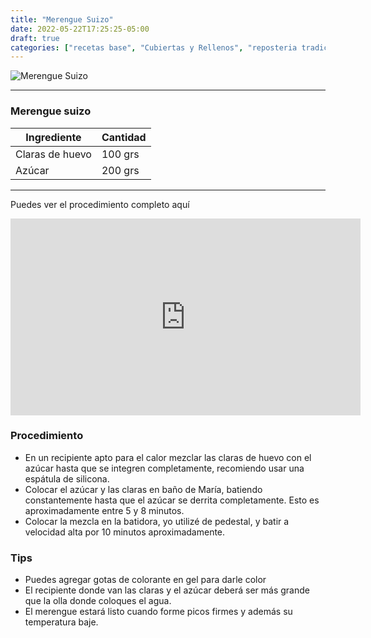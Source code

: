 ```yaml
---
title: "Merengue Suizo"
date: 2022-05-22T17:25:25-05:00
draft: true
categories: ["recetas base", "Cubiertas y Rellenos", "reposteria tradicional"]
---
```

![Merengue Suizo](../../images/merengue_suizo.jpg)
___
### Merengue suizo

| Ingrediente | Cantidad |
| ----------- | ----------- |
| Claras de huevo | 100 grs |
| Azúcar | 200 grs |
___

Puedes ver el procedimiento completo aquí
<iframe width="560" height="315" src="https://www.youtube.com/embed/gq9AZD60eW0" title="YouTube video player" frameborder="0" allow="accelerometer; autoplay; clipboard-write; encrypted-media; gyroscope; picture-in-picture" allowfullscreen></iframe>


### Procedimiento 
- En un recipiente apto para el calor mezclar las claras de huevo con el azúcar hasta que se integren completamente, recomiendo usar una espátula de silicona.
- Colocar el azúcar y las claras en baño de María, batiendo constantemente hasta que el azúcar se derrita completamente. Esto es aproximadamente entre 5 y 8 minutos.
- Colocar la mezcla en la batidora, yo utilizé de pedestal, y batir a velocidad alta por 10 minutos aproximadamente.

### Tips
- Puedes agregar gotas de colorante en gel para darle color
- El recipiente donde van las claras y el azúcar deberá ser más grande que la olla donde coloques el agua.
- El merengue estará listo cuando forme picos firmes y además su temperatura baje.
